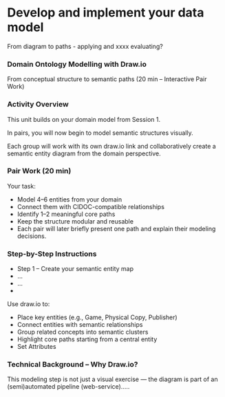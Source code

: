 <!--
*titel:
*author:in/urheber:in: 
orcid: 
email: SODa@sammlungen.io
*lizenz: cc by
lizenzlink: https://creativecommons.org/
*persistenter OER link: 
language: 
version:  v1
beschreibung: 
format: SODa WissKI How-to-Tutorial
modultitel: 
modul: Unit 1
einheitstitel: 
eiheit: Einheit 1
lernziel: 

baustein:
zielgruppe: https://zenodo.org/records/15574575
gestaltungsprinzip: 
keywords: ???
erstellungsdatum: 

technische metadaten:
medientyp: text
dateiformat: .md
dauer: 
größe:
software: Web

icon: /assets/SODa-Logo_full.svg

link: https://raw.githubusercontent.com/chastik/WissKI/refs/heads/main/soda.css

-->

# Develop and implement your data model 

From diagram to paths - applying and xxxx evaluating?

### Domain Ontology Modelling with Draw.io

From conceptual structure to semantic paths (20 min – Interactive Pair Work)

### Activity Overview

This unit builds on your domain model from Session 1. 

In pairs, you will now begin to model semantic structures visually. 

Each group will work with its own draw.io link and collaboratively create a semantic entity diagram from the domain perspective.

### Pair Work (20 min)

Your task:

* Model 4–6 entities from your domain
* Connect them with CIDOC-compatible relationships
* Identify 1–2 meaningful core paths
* Keep the structure modular and reusable
* Each pair will later briefly present one path and explain their modeling decisions.


### Step-by-Step Instructions

* Step 1 – Create your semantic entity map
* ...
* ...
* 

Use draw.io to:

* Place key entities (e.g., Game, Physical Copy, Publisher)
* Connect entities with semantic relationships
* Group related concepts into semantic clusters
* Highlight core paths starting from a central entity
* Set Attributes

### Technical Background – Why Draw.io?

This modeling step is not just a visual exercise — the diagram is part of an (semi)automated pipeline (web-service).....



